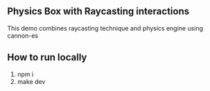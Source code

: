 ## Physics Box with Raycasting interactions

This demo combines raycasting technique and physics engine using cannon-es

## How to run locally

1. npm i
2. make dev
